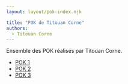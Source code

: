 ```yaml
---
layout: layout/pok-index.njk

title: "POK de Titouan Corne"
authors:
  - Titouan Corne
---
```


Ensemble des POK réalisés par Titouan Corne.

- [POK 1](./temps-1)
- [POK 2](./temps-2)
- [POK 3](./temps-3)
